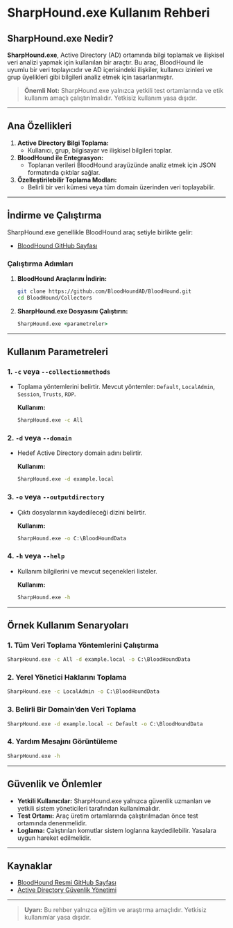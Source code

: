# SharpHound.exe Kullanım Rehberi

## SharpHound.exe Nedir?

**SharpHound.exe**, Active Directory (AD) ortamında bilgi toplamak ve ilişkisel veri analizi yapmak için kullanılan bir araçtır. Bu araç, BloodHound ile uyumlu bir veri toplayıcıdır ve AD içerisindeki ilişkiler, kullanıcı izinleri ve grup üyelikleri gibi bilgileri analiz etmek için tasarlanmıştır.

> **Önemli Not:** SharpHound.exe yalnızca yetkili test ortamlarında ve etik kullanım amaçlı çalıştırılmalıdır. Yetkisiz kullanım yasa dışıdır.

---

## Ana Özellikleri

1. **Active Directory Bilgi Toplama:**
   - Kullanıcı, grup, bilgisayar ve ilişkisel bilgileri toplar.
2. **BloodHound ile Entegrasyon:**
   - Toplanan verileri BloodHound arayüzünde analiz etmek için JSON formatında çıktılar sağlar.
3. **Özelleştirilebilir Toplama Modları:**
   - Belirli bir veri kümesi veya tüm domain üzerinden veri toplayabilir.

---

## İndirme ve Çalıştırma

SharpHound.exe genellikle BloodHound araç setiyle birlikte gelir:

- [BloodHound GitHub Sayfası](https://github.com/BloodHoundAD/BloodHound)

### Çalıştırma Adımları

1. **BloodHound Araçlarını İndirin:**
   ```bash
   git clone https://github.com/BloodHoundAD/BloodHound.git
   cd BloodHound/Collectors
   ```

2. **SharpHound.exe Dosyasını Çalıştırın:**
   ```cmd
   SharpHound.exe <parametreler>
   ```

---

## Kullanım Parametreleri

### 1. **`-c` veya `--collectionmethods`**
- Toplama yöntemlerini belirtir. Mevcut yöntemler: `Default`, `LocalAdmin`, `Session`, `Trusts`, `RDP`.

  **Kullanım:**
  ```cmd
  SharpHound.exe -c All
  ```

### 2. **`-d` veya `--domain`**
- Hedef Active Directory domain adını belirtir.

  **Kullanım:**
  ```cmd
  SharpHound.exe -d example.local
  ```

### 3. **`-o` veya `--outputdirectory`**
- Çıktı dosyalarının kaydedileceği dizini belirtir.

  **Kullanım:**
  ```cmd
  SharpHound.exe -o C:\BloodHoundData
  ```

### 4. **`-h` veya `--help`**
- Kullanım bilgilerini ve mevcut seçenekleri listeler.

  **Kullanım:**
  ```cmd
  SharpHound.exe -h
  ```

---

## Örnek Kullanım Senaryoları

### 1. Tüm Veri Toplama Yöntemlerini Çalıştırma
```cmd
SharpHound.exe -c All -d example.local -o C:\BloodHoundData
```

### 2. Yerel Yönetici Haklarını Toplama
```cmd
SharpHound.exe -c LocalAdmin -o C:\BloodHoundData
```

### 3. Belirli Bir Domain’den Veri Toplama
```cmd
SharpHound.exe -d example.local -c Default -o C:\BloodHoundData
```

### 4. Yardım Mesajını Görüntüleme
```cmd
SharpHound.exe -h
```

---

## Güvenlik ve Önlemler

- **Yetkili Kullanıcılar:** SharpHound.exe yalnızca güvenlik uzmanları ve yetkili sistem yöneticileri tarafından kullanılmalıdır.
- **Test Ortamı:** Araç üretim ortamlarında çalıştırılmadan önce test ortamında denenmelidir.
- **Loglama:** Çalıştırılan komutlar sistem loglarına kaydedilebilir. Yasalara uygun hareket edilmelidir.

---

## Kaynaklar

- [BloodHound Resmi GitHub Sayfası](https://github.com/BloodHoundAD/BloodHound)
- [Active Directory Güvenlik Yönetimi](https://learn.microsoft.com/en-us/windows-server/identity/)

---

> **Uyarı:** Bu rehber yalnızca eğitim ve araştırma amaçlıdır. Yetkisiz kullanımlar yasa dışıdır.
